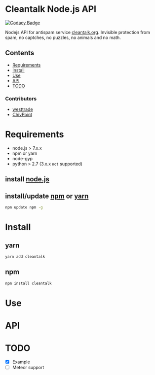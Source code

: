 # Cleantalk Node.js API

[![Codacy Badge](https://api.codacy.com/project/badge/Grade/4dbca2bd44654b4791544b6756fedade)](https://www.codacy.com/app/westtrade/cleantalk?utm_source=github.com&utm_medium=referral&utm_content=westtrade/cleantalk&utm_campaign=badger)

Nodejs API for antispam service [cleantalk.org](https://cleantalk.org). Invisible protection from spam, no captches, no puzzles, no animals and no math.

## Contents
- [Requirements](#requirements)
- [Install](#install)
- [Use](#use)
- [API](#api)
- [TODO](#todo)

### Contributors
- [westtrade](https://github.com/westtrade)
- [ChivPoint](https://github.com/ChivPoint)

<a name="requirements"></a>
# Requirements
- node.js > 7.x.x
- npm or yarn
- node-gyp
- python > 2.7 (3.x.x `not` supported)

## install [node.js]( https://nodejs.org/en/download/)

## install/update [npm]( https://nodejs.org/en/download/) or [yarn](https://yarnpkg.com/en/docs/install) 
```sh
npm update npm -g
```

<a name="install"></a>
# Install

## yarn
```sh
yarn add cleantalk
```

## npm
```sh
npm install cleantalk
```

<a name="use"></a>
# Use

<a name="api"></a>
# API

<a name="todo"></a>
# TODO
- [x] Example
- [ ] Meteor support
